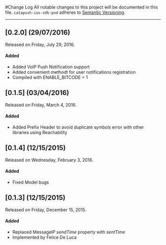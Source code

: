 #Change Log
All notable changes to this project will be documented in this file.
`catapush-ios-sdk-pod` adheres to [Semantic Versioning](http://semver.org/).

---
## [0.2.0] (29/07/2016)
Released on Friday, July 29, 2016.

#### Added
* Added VoIP Push Notification support
* Added convenient methodt for user notifications registration
* Compiled with ENABLE_BITCODE = 1

## [0.1.5] (03/04/2016)
Released on Friday, March 4, 2016.

#### Added
* Added Prefix Header to avoid duplicate symbols error with other libraries using Reachability

## [0.1.4] (12/15/2015)
Released on Wednesday, February 3, 2016.


#### Added
* Fixed Model bugs


## [0.1.3] (12/15/2015)
Released on Friday, December 15, 2015.


#### Added
* Replaced MessageIP _sendTime_ property with _sentTime_
* Implemented by Felice De Luca

